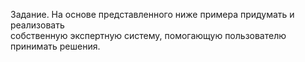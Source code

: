 Задание. На основе представленного ниже примера придумать и реализовать<br>
собственную экспертную систему, помогающую пользователю принимать решения.<br>
